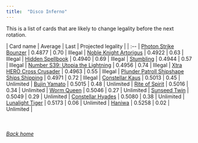 ```yaml
---
title:  "Disco Inferno"
---
```


This is a list of cards that are likely to change legality before the next rotation.

| Card name | Average | Last | Projected legality |
| :-- |
[Photon Strike Bounzer](https://db.ygoprodeck.com/card/?search=Photon%20Strike%20Bounzer) | 0.4877 | 0.70 | Illegal |
[Noble Knight Artorigus](https://db.ygoprodeck.com/card/?search=Noble%20Knight%20Artorigus) | 0.4922 | 0.63 | Illegal |
[Hidden Spellbook](https://db.ygoprodeck.com/card/?search=Hidden%20Spellbook) | 0.4940 | 0.69 | Illegal |
[Stumbling](https://db.ygoprodeck.com/card/?search=Stumbling) | 0.4944 | 0.57 | Illegal |
[Number S39: Utopia the Lightning](https://db.ygoprodeck.com/card/?search=Number%20S39:%20Utopia%20the%20Lightning) | 0.4956 | 0.74 | Illegal |
[Xtra HERO Cross Crusader](https://db.ygoprodeck.com/card/?search=Xtra%20HERO%20Cross%20Crusader) | 0.4963 | 0.55 | Illegal |
[Plunder Patroll Shipshape Ships Shipping](https://db.ygoprodeck.com/card/?search=Plunder%20Patroll%20Shipshape%20Ships%20Shipping) | 0.4971 | 0.72 | Illegal |
[Constellar Kaus](https://db.ygoprodeck.com/card/?search=Constellar%20Kaus) | 0.5013 | 0.45 | Unlimited |
[Bujin Yamato](https://db.ygoprodeck.com/card/?search=Bujin%20Yamato) | 0.5015 | 0.48 | Unlimited |
[Rite of Spirit](https://db.ygoprodeck.com/card/?search=Rite%20of%20Spirit) | 0.5016 | 0.34 | Unlimited |
[Worm Queen](https://db.ygoprodeck.com/card/?search=Worm%20Queen) | 0.5046 | 0.27 | Unlimited |
[Sunseed Twin](https://db.ygoprodeck.com/card/?search=Sunseed%20Twin) | 0.5049 | 0.29 | Unlimited |
[Constellar Hyades](https://db.ygoprodeck.com/card/?search=Constellar%20Hyades) | 0.5080 | 0.38 | Unlimited |
[Lunalight Tiger](https://db.ygoprodeck.com/card/?search=Lunalight%20Tiger) | 0.5173 | 0.06 | Unlimited |
[Haniwa](https://db.ygoprodeck.com/card/?search=Haniwa) | 0.5258 | 0.02 | Unlimited |

<br>

###### [Back home](index)